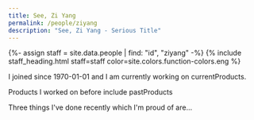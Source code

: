 ```yaml
---
title: See, Zi Yang
permalink: /people/ziyang
description: "See, Zi Yang - Serious Title"
---
```


{%- assign staff = site.data.people | find: "id", "ziyang" -%}
{% include staff_heading.html staff=staff color=site.colors.function-colors.eng %}

<p>I joined since 1970-01-01 and I am currently working on currentProducts.</p>

<p>Products I worked on before include pastProducts</p>

<p>Three things I've done recently which I'm proud of are...</p>

